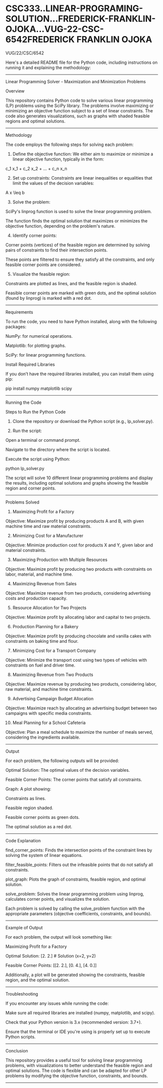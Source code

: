 # CSC333..LINEAR-PROGRAMING-SOLUTION...FREDERICK-FRANKLIN-OJOKA...VUG-22-CSC-6542FREDERICK FRANKLIN OJOKA

VUG/22/CSC/6542











Here's a detailed README file for the Python code, including instructions on running it and explaining the methodology:





---



Linear Programming Solver - Maximization and Minimization Problems



Overview



This repository contains Python code to solve various linear programming (LP) problems using the SciPy library. The problems involve maximizing or minimizing an objective function subject to a set of linear constraints. The code also generates visualizations, such as graphs with shaded feasible regions and optimal solutions.





---



Methodology



The code employs the following steps for solving each problem:



1. Define the objective function: We either aim to maximize or minimize a linear objective function, typically in the form:







c_1 x_1 + c_2 x_2 + ... + c_n x_n



2. Set up constraints: Constraints are linear inequalities or equalities that limit the values of the decision variables:







A x \leq b



3. Solve the problem:



SciPy's linprog function is used to solve the linear programming problem.



The function finds the optimal solution that maximizes or minimizes the objective function, depending on the problem's nature.







4. Identify corner points:



Corner points (vertices) of the feasible region are determined by solving pairs of constraints to find their intersection points.



These points are filtered to ensure they satisfy all the constraints, and only feasible corner points are considered.







5. Visualize the feasible region:



Constraints are plotted as lines, and the feasible region is shaded.



Feasible corner points are marked with green dots, and the optimal solution (found by linprog) is marked with a red dot.











---



Requirements



To run the code, you need to have Python installed, along with the following packages:



NumPy: for numerical operations.



Matplotlib: for plotting graphs.



SciPy: for linear programming functions.





Install Required Libraries



If you don’t have the required libraries installed, you can install them using pip:



pip install numpy matplotlib scipy





---



Running the Code



Steps to Run the Python Code



1. Clone the repository or download the Python script (e.g., lp_solver.py).





2. Run the script:



Open a terminal or command prompt.



Navigate to the directory where the script is located.



Execute the script using Python:





python lp_solver.py



The script will solve 10 different linear programming problems and display the results, including optimal solutions and graphs showing the feasible region and corner points.









---



Problems Solved



1. Maximizing Profit for a Factory



Objective: Maximize profit by producing products A and B, with given machine time and raw material constraints.



2. Minimizing Cost for a Manufacturer



Objective: Minimize production cost for products X and Y, given labor and material constraints.



3. Maximizing Production with Multiple Resources



Objective: Maximize profit by producing two products with constraints on labor, material, and machine time.



4. Maximizing Revenue from Sales



Objective: Maximize revenue from two products, considering advertising costs and production capacity.



5. Resource Allocation for Two Projects



Objective: Maximize profit by allocating labor and capital to two projects.



6. Production Planning for a Bakery



Objective: Maximize profit by producing chocolate and vanilla cakes with constraints on baking time and flour.



7. Minimizing Cost for a Transport Company



Objective: Minimize the transport cost using two types of vehicles with constraints on fuel and driver time.



8. Maximizing Revenue from Two Products



Objective: Maximize revenue by producing two products, considering labor, raw material, and machine time constraints.



9. Advertising Campaign Budget Allocation



Objective: Maximize reach by allocating an advertising budget between two campaigns with specific media constraints.



10. Meal Planning for a School Cafeteria



Objective: Plan a meal schedule to maximize the number of meals served, considering the ingredients available.





---



Output



For each problem, the following outputs will be provided:



Optimal Solution: The optimal values of the decision variables.



Feasible Corner Points: The corner points that satisfy all constraints.



Graph: A plot showing:



Constraints as lines.



Feasible region shaded.



Feasible corner points as green dots.



The optimal solution as a red dot.









---



Code Explanation



find_corner_points: Finds the intersection points of the constraint lines by solving the system of linear equations.



filter_feasible_points: Filters out the infeasible points that do not satisfy all constraints.



plot_graph: Plots the graph of constraints, feasible region, and optimal solution.



solve_problem: Solves the linear programming problem using linprog, calculates corner points, and visualizes the solution.





Each problem is solved by calling the solve_problem function with the appropriate parameters (objective coefficients, constraints, and bounds).





---



Example of Output



For each problem, the output will look something like:



Maximizing Profit for a Factory

Optimal Solution:  [2. 2.]  # Solution (x=2, y=2)

Feasible Corner Points: [[2. 2.], [0. 4.], [4. 0.]]



Additionally, a plot will be generated showing the constraints, feasible region, and the optimal solution.





---



Troubleshooting



If you encounter any issues while running the code:



Make sure all required libraries are installed (numpy, matplotlib, and scipy).



Check that your Python version is 3.x (recommended version: 3.7+).



Ensure that the terminal or IDE you're using is properly set up to execute Python scripts.







---



Conclusion



This repository provides a useful tool for solving linear programming problems, with visualizations to better understand the feasible region and optimal solutions. The code is flexible and can be adapted for other LP problems by modifying the objective function, constraints, and bounds.





---

 

